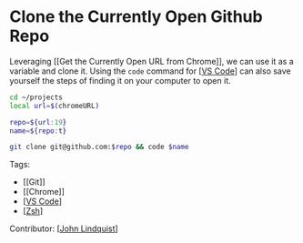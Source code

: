 # Clone the Currently Open Github Repo

Leveraging [[Get the Currently Open URL from Chrome]], we can use it as a variable and clone it. Using the `code` command for [[VS Code]] can also save yourself the steps of finding it on your computer to open it.

```bash
cd ~/projects
local url=$(chromeURL)

repo=${url:19}
name=${repo:t}

git clone git@github.com:$repo && code $name
```

Tags:

- [[Git]]
- [[Chrome]]
- [[VS Code]]
- [[Zsh]]

Contributor: [[John Lindquist]]

[//begin]: # "Autogenerated link references for markdown compatibility"
[VS Code]: vs-code "VS Code"
[Zsh]: zsh "Zsh"
[John Lindquist]: john-lindquist "John Lindquist"
[//end]: # "Autogenerated link references"